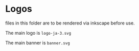 # Logos

files in this folder are to be rendered via inkscape before use.

The main logo is `logo-ja-3.svg`

The main banner is `banner.svg`
